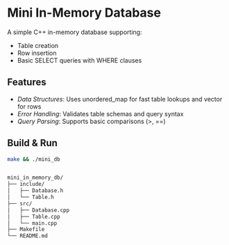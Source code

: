 # Mini In-Memory Database

A simple C++ in-memory database supporting:
- Table creation
- Row insertion
- Basic SELECT queries with WHERE clauses

## Features
- *Data Structures*: Uses unordered_map for fast table lookups and vector for rows
- *Error Handling*: Validates table schemas and query syntax
- *Query Parsing*: Supports basic comparisons (>, ==)

## Build & Run
```bash
make && ./mini_db


mini_in_memory_db/
├── include/
│   ├── Database.h
│   └── Table.h
├── src/
│   ├── Database.cpp
│   ├── Table.cpp
│   └── main.cpp
├── Makefile
└── README.md
